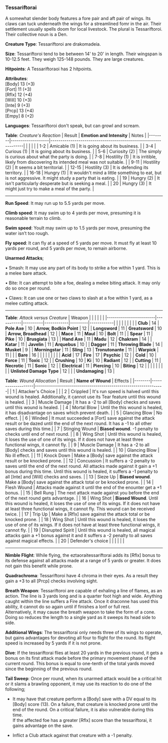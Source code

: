 ### Tessariftorai
A somewhat slender body features a fore pair and aft pair of wings. Its claws can tuck underneath the wings for a streamlined fomr in the air. Their settlement usually spells doom for local livestock. The plural is Tessariftoroi. Their collective noun is a Den.

**Creature Type**: Tessariftoroi are drakomadeia.

**Size**: Tessariftoroi tend to be between 14' to 20' in length. Their wingspan is 10-12.5 feet. They weigh 125-148 pounds. They are large creatures.

**Hitpoints**: A Tessariftoraoi has 2 hitpoints.

**Attributes**:  
[Body] 13 (+3)  
[Fort] 11 (+3)  
[Rflx] 12 (+4)  
[Will] 10 (+3)  
[Inte] 9  (+3)  
[Prcp] 13 (+4)  
[Empy] 8  (+2)  

**Languages**: Tessariftoroi don't speak, but can growl and scream.

**Table**: *Creature's Reaction*
| Result | **Emotion and Intensity** | Notes        |
|--------|-------------------|----------------------------------------------------------------|
|        |                                                |                                   |
|   1-2  | Amicable (1)  | It is going about its business. |
|   3-4  | Curious (1)   | It is going about its business. |
|   5-6  | Curiosity (2) | The simply is curious about what the party is doing. |
|   7-8  | Hostility (1) | It is irritible, likely from discovering its intended meal was not suitable. |
|  9-11  | Hostility (2) | It seems a bit territorial. |
|  12-15 | Hostility (3) | It is defending its territory. |
|  16-18 | Hungry (1)    | It wouldn't mind a little something to eat, but is not aggressive. It might study a party that is eating. |
|   19   | Hungry (2)    | It isn't particularly desperate but is seeking a meal. |
|   20   | Hungry (3)    | It might just try to make a meal of the party. |

-----

**Run Speed**: It may run up to 5.5 yards per move.

**Climb speed**: It may swim up to 4 yards per move, presuming it is reasonable terrain to climb.

**Swim speed**: YouIt may swim up to 1.5 yards per move, presuming the water isn’t too rough.

**Fly speed**: It can fly at a speed of 5 yards per move. It must fly at least 10 yards per round, and 5 yards per move, to remain airborne.

**Unarmed Attacks**;

 • Smash: It may use any part of its body to strike a foe within 1 yard. This is a melee bare attack.

 • Bite: It can attempt to bite a foe, dealing a melee biting attack. It may only do so once per round.

 • Claws: It can use one or two claws to slash at a foe within 1 yard, as a melee cutting attack.

-----

**Table**: *Attack versus Creature*
| Weapon                 |          |            |         |            |         |
|------------------------|-----------|----------|------------|---------|------------|
|                        |          |            |         |            |         |
| **Club**                   | 14   | **Pole Axe**         | 10    | **Arrow, Bodkin Point**    | 12   |
| **Longsword**              | 11   | **Greatsword**       | 10    | **Arrow, Broadhead**       | 12   |
| **Mace**                   | 11   | **Maul**             | 10    | **Bolt** | 11   |
| **Spear**                  | 11    | **Pike**            | 10    | **Brusgiata** | 13    |
| **Hand Axe**               | 11    | **Madu**            | 12     | **Chakram** | 14   |
| **Katar**                  | 11    | **Javelin**         | 11    | **Arquebus** | 10  |
| **Dagger**                 | 11     | **Throwing Blade** | 14    | **Musket** | 9   |
| **Morningstar**            | 11    | **Sling**           | 13    | **Tronutonante** | 11    |
| **Warpick**                | 11    |              |              | **Bare**            | 16   |
|                        |           |          |            |         |            |
| **Acid**                   | 17     | **Fire**          | 17     | **Psychic** | 12     |
| **Cold**                   | 10     | **Force**         | 11     | **Toxic**  | 12     |
| **Crushing**               | 10     | **Ki**            | 10     | **Radiant** | 12     |
| **Cutting**                | 11     | **Necrotic**      | 11     | **Sonic** | 12    |
| **Electrical**             | 11     | **Piercing**      | 10     | **Biting** | 12    |
|                        |           |          |            |         |            |
| **Unlisted Damage Type** | 12 |    |     | **Undamaging** | 13 |

**Table**: *Wound Allocation*
| Result | **Name of Wound** | Effects                                                        |
|--------|-------------------|----------------------------------------------------------------|
|   1    | Attacker's Choice |                                                                |
|   2    | Crippled          | It's run speed is halved until this wound is healed. Additionally, it cannot use its Tear feature until this wound is healed.      |
|   3    | Muscle Damage     | It has a -2 to all [Body] checks and saves until this wound is healed. |
|   4    | Mortal Blow       | Until the this wound is healed, it has disadvantage on saves which prevent death. |
|   5    | Glancing Blow     | No effect. |
|   6    | Winded            | It must succeeded a [Fort] save against the attack result or be dazed until the end of the next round. It has a -1 to all other saves during this time.|
|   7    | Stinging Wound    | **Biased wound**. -1 penalty to checks until end of next round. |
|   8    | Wing Shot         | Until this wound is healed, it loses the use of one of its wings. If it does not have at least three functional wings, it cannot fly. |
|   9    | Muscle Damage     | It has a -2 to all [Body] checks and saves until this wound is healed. |
|   10   | Glancing Blow     | No ill effect. |
|   11   | Knock Down        | Make a [Body] save against the attack result or be knocked prone. |
|   12   | Concussion        | It suffers a -2 penalty to saves until the end of the next round. All attacks made against it gain a +1 bonus during this time. Until this wound is healed, it suffers a -1 penalty to all [Inte] and [Will] checks and saves. |
|   13   | Sieze Up          | **Biased wound**. Make a [Body] save against the attack total or be knocked prone. |
|   14   | Flesh Wound       | Attacks made against it until the end of the enounter get a +1 bonus. |
|   15   | Bell Rung         | The next attack made against you before the end of the next round gets advantage.  |
|   16   | Wing Shot         | **Biased Wound**. Until this wound is healed, it loses the use of one of its wings. If it does not have at least three functional wings, it cannot fly. This wound can be received twice. |
|   17   | Trip Up           | Make a [Rflx] save against the attack total or be knocked prone.                                  |
|   18   | Wing Shot         | Until this wound is healed, it loses the use of one of its wings. If it does not have at least three functional wings, it cannot fly. |
|   19   | Disrupted Spirit  | Until this wound is healed, all magical attacks gain a +1 bonus against it and it suffers a -2 penalty to all saves against magical effects. |
|   20   | Defender's choice |                                   |
|        |                                                |                                   |

-----

**Nimble Flight**: While flying, the eztaoraitessariftorai adds its [Rflx] bonus to its defense against all attacks made at a range of 5 yards or greater. It does not gain this benefit while prone.

**Quadrachroma**: Tessariftoroi have 4 chroma in their eyes. As a result they gain a +3 to all [Prcp] checks involving sight.

**Breath Weapon**: Tessariftoroi are capable of exhaling a line of flames, as an action. The line is 3 yards long and is a quarter foot high and wide. Anything caught within the line suffers a Fire attack. Once it draconne has used this ability, it cannot do so again until if finishes a lonf or full rest.  
Alternatively, it may cause the breath weapon to take the form of a cone. Doing so reduces the length to a single yard as it sweeps its head side to side.

**Additional Wings**: The tessariftorai only needs three of its wings to operate, but gains advantages for devoting all four to flight for the round. Its flight speed is increased by 5 yards if it is not prone.

**Dive**: If the tessariftorai flies at least 20 yards in the previous round, it gets a bonus on its first attack made before the primary movement phase of the current round. This bonus is equal to one-tenth of the total yards moved since the beginning of the previous round.

**Tail Sweep**: Once per round, when its unarmed attack would be a critical hit or it slams a brawling opponent, it may use its reaction to do one of the following;

* It may have that creature perform a [Body] save with a DV equal to its [Body] score (13). On a failure, that creature is knocked prone until the end of the round. On a critical failure, it is also vulnerable during this time.  
If the affected foe has a greater [Rflx] score than the tessariftorai, it gains advantage on the save.

* Inflict a Club attack against that creature with a -1 penalty.

